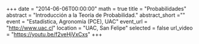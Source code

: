 +++
date = "2014-06-06T00:00:00"
math = true
title = "Probabilidades"
abstract = "Introducción a la Teoría de Probabilidad."
abstract_short =""
event = "Estadística, Agronomía (PCE), UAC"
event_url = "http://www.uac.cl"
location = "UAC, San Felipe"
selected = false
url_video = "https://youtu.be/f2veHjVxCxs"
+++
